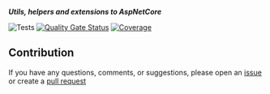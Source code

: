***Utils, helpers and extensions to AspNetCore***

![Tests](https://github.com/TechNobre/PowerUtils.AspNetCore.Extensions/actions/workflows/tests.yml/badge.svg)
[![Quality Gate Status](https://sonarcloud.io/api/project_badges/measure?project=TechNobre_PowerUtils.AspNetCore.Extensions&metric=alert_status)](https://sonarcloud.io/summary/new_code?id=TechNobre_PowerUtils.AspNetCore.Extensions)
[![Coverage](https://sonarcloud.io/api/project_badges/measure?project=TechNobre_PowerUtils.AspNetCore.Extensions&metric=coverage)](https://sonarcloud.io/summary/new_code?id=TechNobre_PowerUtils.AspNetCore.Extensions)



## Contribution

If you have any questions, comments, or suggestions, please open an [issue](https://github.com/TechNobre/PowerUtils.AspNetCore.Extensions/issues/new/choose) or create a [pull request](https://github.com/TechNobre/PowerUtils.AspNetCore.Extensions/compare)
